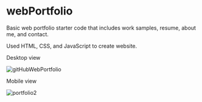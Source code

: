 # webPortfolio
Basic web portfolio starter code that includes work samples, resume, about me, and contact.

Used HTML, CSS, and JavaScript to create website.

Desktop view

![gitHubWebPortfolio](https://user-images.githubusercontent.com/97525044/218123333-73197228-aa03-44b3-a02f-be3e33169983.png)

Mobile view 

![portfolio2](https://user-images.githubusercontent.com/97525044/218126370-46dd65f6-bc59-4f3b-811b-3dfc6d1f960a.png)
